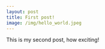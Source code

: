 ```yaml
---
layout: post
title: First post!
image: /img/hello_world.jpeg
---
```


This is my second post, how exciting!
